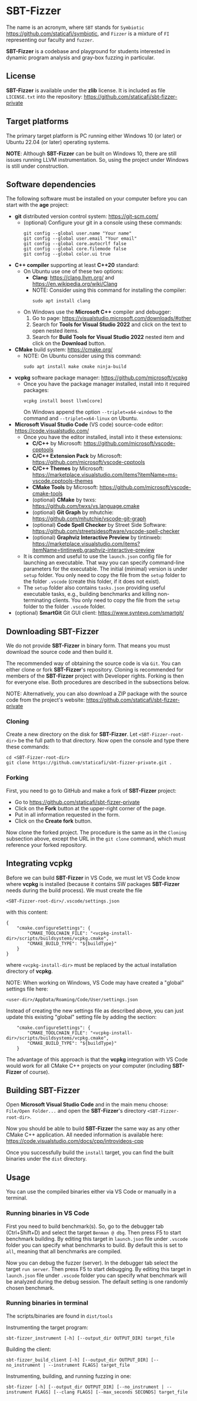 # **SBT-Fizzer**

The name is an acronym, where `SBT` stands for `Symbiotic`
https://github.com/staticafi/symbiotic, and `Fizzer` is
a mixture of `FI` representing our faculty and `fuzzer`.

**SBT-Fizzer** is a codebase and playground for students
interested in dynamic program analysis and gray-box fuzzing in
particular.

## License

**SBT-Fizzer** is available under the **zlib** license. It is included as 
file `LICENSE.txt` into the repository: https://github.com/staticafi/sbt-fizzer-private

## Target platforms

The primary target platform is PC running either Windows 10 (or later) or Ubuntu
22.04 (or later) operating systems.

**NOTE**: Although **SBT-Fizzer** can be built on Windows 10,
there are still issues running LLVM instrumentation. So, using 
the project under Windows is still under construction.

## Software dependencies

The following software must be installed on your computer before you can
start with the **age** project:
- **git** distributed version control system: https://git-scm.com/
    - (optional) Configure your git in a console using these commands: 
        ```
        git config --global user.name "Your name"
        git config --global user.email "Your email"
        git config --global core.autocrlf false
        git config --global core.filemode false
        git config --global color.ui true
        ```
- **C++ compiler** supporting at least **C++20** standard:
    - On Ubuntu use one of these two options:
        - **Clang**: https://clang.llvm.org/ and https://en.wikipedia.org/wiki/Clang
        - NOTE: Consider using this command for installing the compiler:
            ```
            sudo apt install clang
            ```
    - On Windows use the **Microsoft C++** compiler and debugger:
        1. Go to page: https://visualstudio.microsoft.com/downloads/#other
        2. Search for **Tools for Visual Studio 2022** and click on the text to open nested items.
        3. Search for **Build Tools for Visual Studio 2022** nested item and click on the
           **Download** button.
- **CMake** build system: https://cmake.org/
  - NOTE: On Ubuntu consider using this command:
    ```
    sudo apt install make cmake ninja-build
    ```
- **vcpkg** software package manager: https://github.com/microsoft/vcpkg
  - Once you have the package manager installed, install into it required packages:
    ```
    vcpkg install boost llvm[core]
    ```
    On Windows append the option `--triplet=x64-windows` to the command and `--triplet=x64-linux` on Ubuntu.
- **Microsoft Visual Studio Code** (VS code) source-code editor: https://code.visualstudio.com/
    - Once you have the editor installed, install into it these extensions:
        - **C/C++** by Microsoft: https://github.com/microsoft/vscode-cpptools
        - **C/C++ Extension Pack** by Microsoft: https://github.com/microsoft/vscode-cpptools
        - **C/C++ Themes** by Microsoft: https://marketplace.visualstudio.com/items?itemName=ms-vscode.cpptools-themes
        - **CMake Tools** by Microsoft: https://github.com/microsoft/vscode-cmake-tools
        - (optional) **CMake** by twxs: https://github.com/twxs/vs.language.cmake
        - (optional) **Git Graph** by mhutchie: https://github.com/mhutchie/vscode-git-graph
        - (optional) **Code Spell Checker** by Street Side Software: https://github.com/streetsidesoftware/vscode-spell-checker
        - (optional) **Graphviz Interactive Preview** by tintinweb: https://marketplace.visualstudio.com/items?itemName=tintinweb.graphviz-interactive-preview
    - It is common and useful to use the `launch.json` config file for launching an
        executable. That way you can specify command-line parameters for the
        executable. The initial (minimal) version is under `setup` folder. You
        only need to copy the file from the `setup` folder to the folder
        `.vscode` (create this folder, if it does not exist).
    - The `setup` folder also contains `tasks.json` providing useful executable
        tasks, e.g., building benchmarks and killing non-terminating clients.
        You only need to copy the file from the `setup` folder to the folder
        `.vscode` folder.
- (optional) **SmartGit** Git GUI client: https://www.syntevo.com/smartgit/

## Downloading **SBT-Fizzer**

We do not provide **SBT-Fizzer** in binary form. That means you must
download the source code and then build it.

The recommended way of obtaining the source code is via `Git`. You can
either clone or fork **SBT-Fizzer**'s repository. Cloning is recommended for 
members of the **SBT-Fizzer** project with Developer rights. Forking is then for
everyone else. Both procedures are described in the subsections below.

NOTE: Alternatively, you can also download a ZIP package with the source
code from the project's website: https://github.com/staticafi/sbt-fizzer-private

### Cloning

Create a new directory on the disk for **SBT-Fizzer**. Let `<SBT-Fizzer-root-dir>`
be the full path to that directory. Now open the console and type
there these commands:
```
cd <SBT-Fizzer-root-dir>
git clone https://github.com/staticafi/sbt-fizzer-private.git .
```

### Forking

First, you need to go to GitHub and make a fork of **SBT-Fizzer** project:
- Go to https://github.com/staticafi/sbt-fizzer-private
- Click on the **Fork** button at the upper-right corner of the page.
- Put in all information requested in the form.
- Click on the **Create fork** button.

Now clone the forked project. The procedure is the same as in the `Cloning`
subsection above, except the URL in the `git clone` command, which must
reference your forked repository.

## Integrating **vcpkg**

Before we can build **SBT-Fizzer** in VS Code, we must let VS Code know
where **vcpkg** is installed (because it contains SW packages **SBT-Fizzer**
needs during the build process). We must create the file

```
<SBT-Fizzer-root-dir>/.vscode/settings.json
```

with this content:

```
{
    "cmake.configureSettings": {
        "CMAKE_TOOLCHAIN_FILE": "<vcpkg-install-dir>/scripts/buildsystems/vcpkg.cmake",
        "CMAKE_BUILD_TYPE": "${buildType}"
    }
}
```
where `<vcpkg-install-dir>` must be replaced by the actual installation directory of **vcpkg**.

NOTE: When working on Windows, VS Code may have created a "global" 
settings file here:
```
<user-dir>/AppData/Roaming/Code/User/settings.json
```
Instead of creating the new settings file as described above, you
can just update this existing "global" setting file by adding the section:
```
    "cmake.configureSettings": {
        "CMAKE_TOOLCHAIN_FILE": "<vcpkg-install-dir>/scripts/buildsystems/vcpkg.cmake",
        "CMAKE_BUILD_TYPE": "${buildType}"
    }
```
The advantage of this approach is that the **vcpkg** integration
with VS Code would work for all CMake C++ projects on your computer
(including **SBT-Fizzer** of course).

## Building **SBT-Fizzer**

Open **Microsoft Visual Studio Code** and in the main menu choose:
`File/Open Folder...` and open the **SBT-Fizzer**'s directory `<SBT-Fizzer-root-dir>`.

Now you should be able to build **SBT-Fizzer** the same way as any other
CMake C++ application. All needed information is available here:
https://code.visualstudio.com/docs/cpp/introvideos-cpp

Once you successfully build the `install` target, you can find
the built binaries under the `dist` directory.

## Usage

You can use the compiled binaries either via VS Code or manually in a terminal.

### **Running binaries in VS Code**

First you need to build benchmark(s). So, go to the debugger
tab (Ctrl+Shift+D) and select the target `Benman @ dbg`.
Then press F5 to start benchmark building. By editing this
target in `launch.json` file under `.vscode` folder you can
specify what benchmarks to build. By default this
is set to `all`, meaning that all benchmarks are compiled.

Now you can debug the fuzzer (server). In the debugger tab
select the target `run server`. Then press F5 to start debugging.
By editing this target in `launch.json` file under `.vscode` 
folder you can specify what benchmark will be analyzed during the
debug session. The default setting is one randomly chosen 
benchmark.

### **Running binaries in terminal**

The scripts/binaries are found in `dist/tools`

Instrumenting the target program:

`sbt-fizzer_instrument [-h] [--output_dir OUTPUT_DIR] target_file`

Building the client:

`sbt-fizzer_build_client [-h] [--output_dir OUTPUT_DIR] [--no_instrument | --instrument FLAGS] target_file`

Instrumenting, building, and running fuzzing in one:

`sbt-fizzer [-h] [--output_dir OUTPUT_DIR] [--no_instrument | --instrument FLAGS] [--clang FLAGS] [--max_seconds SECONDS] target_file`
